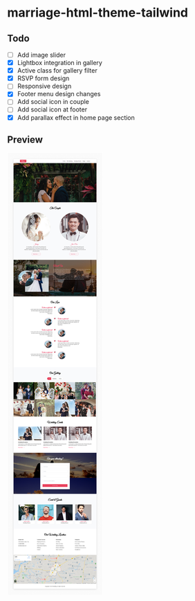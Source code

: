 # marriage-html-theme-tailwind

## Todo
- [ ] Add image slider
- [x] Lightbox integration in gallery 
- [x] Active class for gallery filter 
- [x] RSVP form design 
- [ ] Responsive design 
- [x] Footer menu design changes
- [ ] Add social icon in couple
- [ ] Add social icon at footer
- [x] Add parallax effect in home page section

## Preview
![Alt text](preview.jpg)
